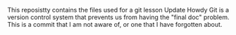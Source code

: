 This reposistty contains the files used for a git lesson
Update
Howdy
Git is a version control system that prevents us from having the "final doc" problem.
This is a commit that I am not aware of, or one that I have forgotten about.
